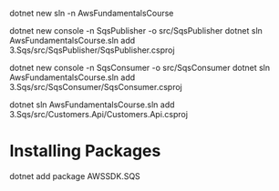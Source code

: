 dotnet new sln -n AwsFundamentalsCourse

dotnet new console -n SqsPublisher -o src/SqsPublisher
dotnet sln AwsFundamentalsCourse.sln add 3.Sqs/src/SqsPublisher/SqsPublisher.csproj

dotnet new console -n SqsConsumer -o src/SqsConsumer
dotnet sln AwsFundamentalsCourse.sln add 3.Sqs/src/SqsConsumer/SqsConsumer.csproj

dotnet sln AwsFundamentalsCourse.sln add 3.Sqs/src/Customers.Api/Customers.Api.csproj

# Installing Packages

dotnet add package AWSSDK.SQS
